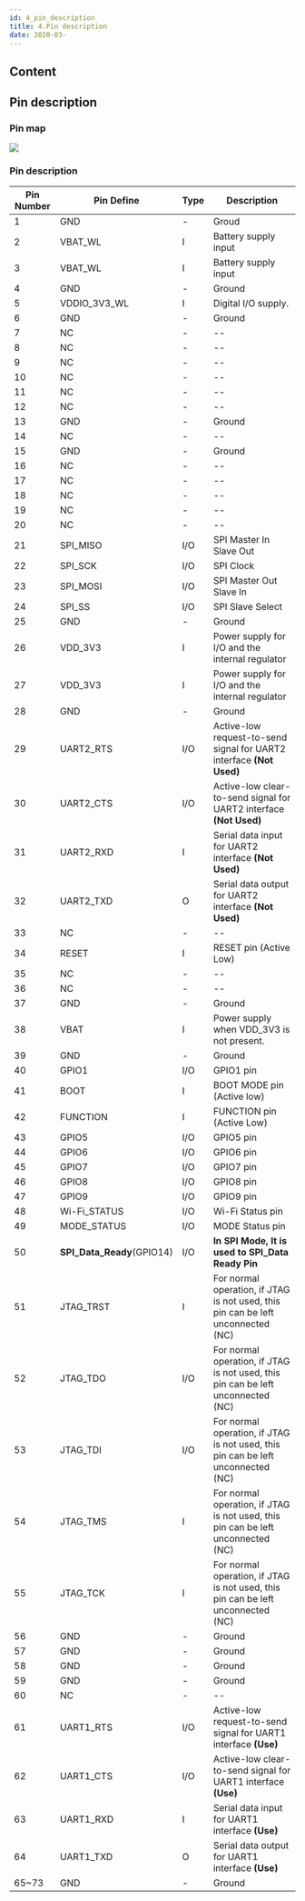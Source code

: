 ```yaml
---
id: 4_pin_description
title: 4.Pin description
date: 2020-03-
---
```



## Content
## Pin description

### Pin map

![](/products/wizfi250/wizfi250ds/wizfi250_pin_map.png)

  

### Pin description

| Pin Number | Pin Define     | Type | Description                                                          |
| ---------- | -------------- | ---- | -------------------------------------------------------------------- |
| 1          | GND            | \-   | Groud                                                                |
| 2          | VBAT\_WL       | I    | Battery supply input                                                 |
| 3          | VBAT\_WL       | I    | Battery supply input                                                 |
| 4          | GND            | \-   | Ground                                                               |
| 5          | VDDIO\_3V3\_WL | I    | Digital I/O supply.                                                  |
| 6          | GND            | \-   | Ground                                                               |
| 7          | NC             | \-   | \--                                                                  |
| 8          | NC             | \-   | \--                                                                  |
| 9          | NC             | \-   | \--                                                                  |
| 10         | NC             | \-   | \--                                                                  |
| 11         | NC             | \-   | \--                                                                  |
| 12         | NC             | \-   | \--                                                                  |
| 13         | GND            | \-   | Ground                                                               |
| 14         | NC             | \-   | \--                                                                  |
| 15         | GND            | \-   | Ground                                                               |
| 16         | NC             | \-   | \--                                                                  |
| 17         | NC             | \-   | \--                                                                  |
| 18         | NC             | \-   | \--                                                                  |
| 19         | NC             | \-   | \--                                                                  |
| 20         | NC             | \-   | \--                                                                  |
| 21         | SPI\_MISO      | I/O  | SPI Master In Slave Out                                              |
| 22         | SPI\_SCK       | I/O  | SPI Clock                                                            |
| 23         | SPI\_MOSI      | I/O  | SPI Master Out Slave In                                              |
| 24         | SPI\_SS        | I/O  | SPI Slave Select                                                     |
| 25         | GND            | \-   | Ground                                                               |
| 26         | VDD\_3V3       | I    | Power supply for I/O and the internal regulator                      |
| 27         | VDD\_3V3       | I    | Power supply for I/O and the internal regulator                      |
| 28         | GND            | \-   | Ground                                                               |
| 29         | UART2\_RTS     | I/O  | Active-low request-to-send signal for UART2 interface **(Not Used)** |
| 30         | UART2\_CTS     | I/O  | Active-low clear-to-send signal for UART2 interface **(Not Used)**   |
| 31         | UART2\_RXD     | I    | Serial data input for UART2 interface **(Not Used)**                 |
| 32         | UART2\_TXD     | O    | Serial data output for UART2 interface **(Not Used)**                |
| 33         | NC             | \-   | \--                                                                  |
| 34         | RESET          | I    | RESET pin (Active Low)                                               |
| 35         | NC             | \-   | \--                                                                  |
| 36     | NC                           | \-  | \--                                                                              |
| 37     | GND                          | \-  | Ground                                                                           |
| 38     | VBAT                         | I   | Power supply when VDD\_3V3 is not present.                                       |
| 39     | GND                          | \-  | Ground                                                                           |
| 40     | GPIO1                        | I/O | GPIO1 pin                                                                        |
| 41     | BOOT                         | I   | BOOT MODE pin (Active low)                                                       |
| 42     | FUNCTION                     | I   | FUNCTION pin (Active Low)                                                        |
| 43     | GPIO5                        | I/O | GPIO5 pin                                                                        |
| 44     | GPIO6                        | I/O | GPIO6 pin                                                                        |
| 45     | GPIO7                        | I/O | GPIO7 pin                                                                        |
| 46     | GPIO8                        | I/O | GPIO8 pin                                                                        |
| 47     | GPIO9                        | I/O | GPIO9 pin                                                                        |
| 48     | Wi-Fi\_STATUS                | I/O | Wi-Fi Status pin                                                                 |
| 49     | MODE\_STATUS                 | I/O | MODE Status pin                                                                  |
| 50     | **SPI\_Data\_Ready**(GPIO14) | I/O | **In SPI Mode, It is used to SPI\_Data Ready Pin**                               |
| 51     | JTAG\_TRST                   | I   | For normal operation, if JTAG is not used, this pin can be left unconnected (NC) |
| 52     | JTAG\_TDO                    | I/O | For normal operation, if JTAG is not used, this pin can be left unconnected (NC) |
| 53     | JTAG\_TDI                    | I/O | For normal operation, if JTAG is not used, this pin can be left unconnected (NC) |
| 54     | JTAG\_TMS                    | I   | For normal operation, if JTAG is not used, this pin can be left unconnected (NC) |
| 55     | JTAG\_TCK                    | I   | For normal operation, if JTAG is not used, this pin can be left unconnected (NC) |
| 56     | GND                          | \-  | Ground                                                                           |
| 57     | GND                          | \-  | Ground                                                                           |
| 58     | GND                          | \-  | Ground                                                                           |
| 59     | GND                          | \-  | Ground                                                                           |
| 60     | NC                           | \-  | \--                                                                              |
| 61     | UART1\_RTS                   | I/O | Active-low request-to-send signal for UART1 interface **(Use)**                  |
| 62     | UART1\_CTS                   | I/O | Active-low clear-to-send signal for UART1 interface **(Use)**                    |
| 63     | UART1\_RXD                   | I   | Serial data input for UART1 interface **(Use)**                                  |
| 64     | UART1\_TXD                   | O   | Serial data output for UART1 interface **(Use)**                                 |
| 65\~73 | GND                          | \-  | Ground                                                                           |
